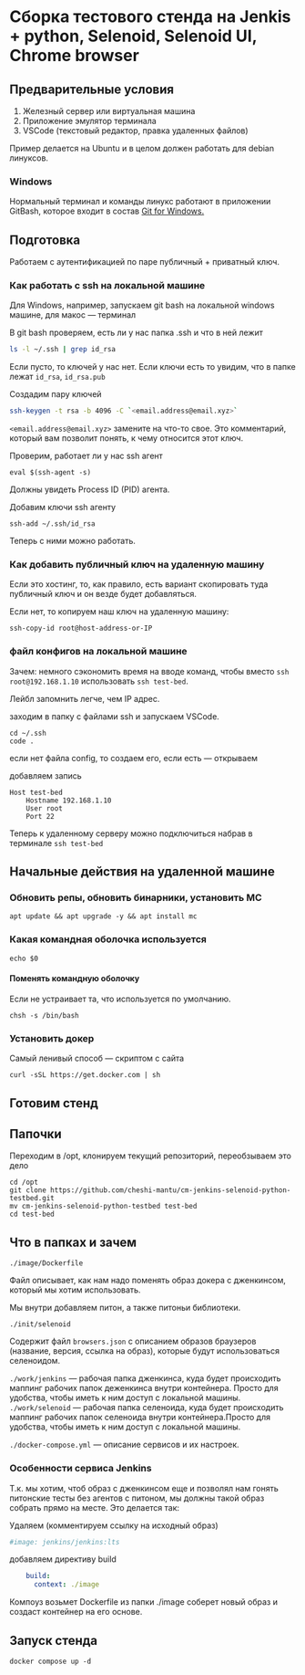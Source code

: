 # Сборка тестового стенда на Jenkis + python, Selenoid, Selenoid UI, Chrome browser

## Предварительные условия

1. Железный сервер или виртуальная машина
2. Приложение эмулятор терминала
3. VSCode (текстовый редактор, правка удаленных файлов)

Пример делается на Ubuntu и в целом должен работать для debian линуксов.

### Windows

Нормальный терминал и команды линукс работают в приложении GitBash, которое входит в состав [Git for Windows.](https://git-scm.com/download/win)

## Подготовка

Работаем с аутентификацией по паре публичный + приватный ключ.

### Как работать с ssh на локальной машине

Для Windows, например, запускаем git bash на локальной windows машине, для макос — терминал

В git bash проверяем, есть ли у нас папка .ssh и что в ней лежит

```bash
ls -l ~/.ssh | grep id_rsa
```

Если пусто, то ключей у нас нет. Если ключи есть то увидим, что в папке лежат `id_rsa`, `id_rsa.pub`

Создадим пару ключей

```bash
ssh-keygen -t rsa -b 4096 -C `<email.address@email.xyz>`
```

`<email.address@email.xyz>` замените на что-то свое. Это комментарий, который вам позволит понять, к чему относится этот ключ.

Проверим, работает ли у нас ssh агент

```shell
eval $(ssh-agent -s)
```
Должны увидеть Process ID (PID) агента.

Добавим ключи ssh агенту

```shell
ssh-add ~/.ssh/id_rsa
```

Теперь с ними можно работать.

### Как добавить публичный ключ на удаленную машину

Если это хостинг, то, как правило, есть вариант скопировать туда публичный ключ и он везде будет добавляться.

Если нет, то копируем наш ключ на удаленную машину:

```shell
ssh-copy-id root@host-address-or-IP
```

### файл конфигов на локальной машине

Зачем: немного сэкономить время на вводе команд, чтобы вместо `ssh root@192.168.1.10` использовать `ssh test-bed`.

Лейбл запомнить легче, чем IP адрес.

заходим в папку с файлами ssh и запускаем VSCode. 

```shell
cd ~/.ssh
code .
```

если нет файла config, то создаем его, если есть — открываем

добавляем запись

```shell
Host test-bed
    Hostname 192.168.1.10
    User root
    Port 22
```

Теперь к удаленному серверу можно подключиться набрав в терминале `ssh test-bed`

## Начальные действия на удаленной машине

### Обновить репы, обновить бинарники, установить MC

```shell
apt update && apt upgrade -y && apt install mc
```

### Какая командная оболочка используется

```shell
echo $0
```

#### Поменять командную оболочку

Если не устраивает та, что используется по умолчанию.

```shell
chsh -s /bin/bash
```

### Установить докер

Самый ленивый способ — скриптом с сайта

```shell
curl -sSL https://get.docker.com | sh
```

## Готовим стенд

## Папочки

Переходим в /opt, клонируем текущий репозиторий, переобзываем это дело

```shell
cd /opt
git clone https://github.com/cheshi-mantu/cm-jenkins-selenoid-python-testbed.git
mv cm-jenkins-selenoid-python-testbed test-bed
cd test-bed
```

## Что в папках и зачем

`./image/Dockerfile`

Файл описывает, как нам надо поменять образ докера с дженкинсом, который мы хотим использовать.

Мы внутри добавляем питон, а также питоньи библиотеки.

`./init/selenoid`

Содержит файл `browsers.json` с описанием образов браузеров (название, версия, ссылка на образ), которые будут использоваться селеноидом.

`./work/jenkins` — рабочая папка дженкинса, куда будет происходить маппинг рабочих папок деженкинса внутри контейнера. Просто для удобства, чтобы иметь к ним доступ с локальной машины.
`./work/selenoid` — рабочая папка селеноида, куда будет происходить маппинг рабочих папок селеноида внутри контейнера.Просто для удобства, чтобы иметь к ним доступ с локальной машины.

`./docker-compose.yml` — описание сервисов и их настроек.

### Особенности сервиса Jenkins

Т.к. мы хотим, чтоб образ с дженкинсом еще и позволял нам гонять питонские тесты без агентов с питоном, мы должны такой образ собрать прямо на месте. Это делается так:

Удаляем (комментируем ссылку на исходный образ)

```yaml
#image: jenkins/jenkins:lts
```

добавляем директиву build

```yaml
    build:
      context: ./image
```

Компоуз возьмет Dockerfile из папки ./image соберет новый образ и создаст контейнер на его основе.


## Запуск стенда

```shell
docker compose up -d
```

